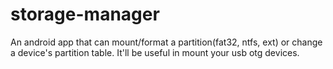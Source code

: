 storage-manager
===============

An android app that can mount/format a partition(fat32, ntfs, ext) or change a device's partition table. It'll be useful in mount your usb otg devices.
